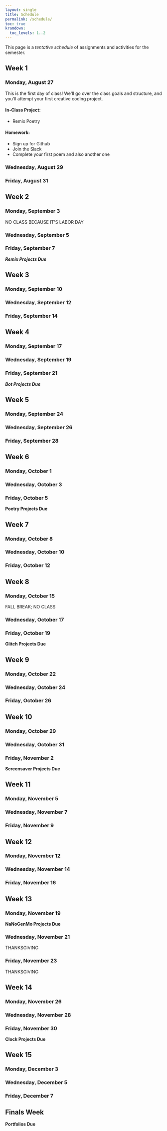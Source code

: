 ```yaml
---
layout: single
title: Schedule
permalink: /schedule/
toc: true
kramdown:
  toc_levels: 1..2
---
```


This page is a _tentative schedule_ of assignments and activities for the semester. 
<!-- Generally speaking, each week will follow a similar format like so: - **Monday:** Workshops and critiques for the previous weeks' project - **Wednesday:** Introduction of a new concept, tool, programming language, etc. - **Friday:** In-class exercises and work on your weekly project _an idea: weekly awards or something based on their votes for each others' projects._ -->

## Week 1 
### Monday, August 27
This is the first day of class! We'll go over the class goals and structure, and you'll attempt your first creative coding project.

#### In-Class Project: 
 * Remix Poetry

#### Homework: 
 * Sign up for Github
 * Join the Slack
 * Complete your first poem and also another one
<!-- demo a few things of the sort they'll be making this semester. Maybe one for each project type we're doing. -->

### Wednesday, August 29

### Friday, August 31

## Week 2 
### Monday, September 3
NO CLASS BECAUSE IT'S LABOR DAY

### Wednesday, September 5

### Friday, September 7
**_Remix Projects Due_**

## Week 3 
### Monday, September 10
### Wednesday, September 12
### Friday, September 14


## Week 4
### Monday, September 17
### Wednesday, September 19
### Friday, September 21
**_Bot Projects Due_**

## Week 5
### Monday, September 24
### Wednesday, September 26
### Friday, September 28


## Week 6
### Monday, October  1
### Wednesday, October  3
### Friday, October  5
**Poetry Projects Due**

## Week 7
### Monday, October  8
### Wednesday, October 10
### Friday, October 12


## Week 8
### Monday, October 15
FALL BREAK; NO CLASS

### Wednesday, October 17
### Friday, October 19
**Glitch Projects Due**

## Week 9
### Monday, October 22
### Wednesday, October 24
### Friday, October 26


## Week 10
### Monday, October 29
### Wednesday, October 31
### Friday, November  2
**Screensaver Projects Due**
 
## Week 11
### Monday, November  5
### Wednesday, November  7
### Friday, November  9


## Week 12
### Monday, November 12
### Wednesday, November 14
### Friday, November 16


## Week 13
### Monday, November 19
**NaNoGenMo Projects Due**

### Wednesday, November 21
THANKSGIVING

### Friday, November 23
THANKSGIVING

## Week 14
### Monday, November 26
### Wednesday, November 28
### Friday, November 30
**Clock Projects Due**

## Week 15
### Monday, December  3
### Wednesday, December  5
### Friday, December  7


## Finals Week
**Portfolios Due**
